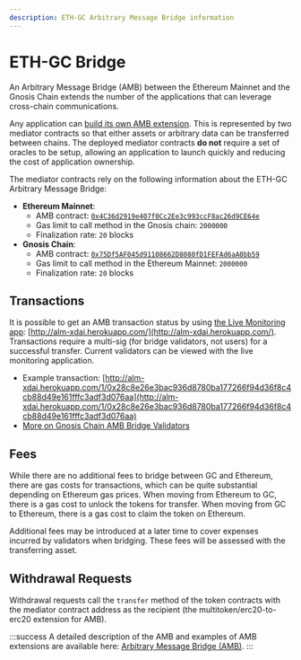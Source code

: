 ```yaml
---
description: ETH-GC Arbitrary Message Bridge information
---
```


# ETH-GC Bridge

An Arbitrary Message Bridge (AMB) between the Ethereum Mainnet and the Gnosis Chain extends the number of the applications that can leverage cross-chain communications.

Any application can [build its own AMB extension](https://docs.tokenbridge.net/amb-bridge/how-to-develop-xchain-apps-by-amb). This is represented by two mediator contracts so that either assets or arbitrary data can be transferred between chains. The deployed mediator contracts **do not** require a set of oracles to be setup, allowing an application to launch quickly and reducing the cost of application ownership.

The mediator contracts rely on the following information about the ETH-GC Arbitrary Message Bridge:

* **Ethereum Mainnet**:
  * AMB contract: [`0x4C36d2919e407f0Cc2Ee3c993ccF8ac26d9CE64e`](https://etherscan.io/address/0x4C36d2919e407f0Cc2Ee3c993ccF8ac26d9CE64e)
  * Gas limit to call method in the Gnosis chain: `2000000`
  * Finalization rate: `20` blocks
* **Gnosis Chain**:
  * AMB contract: [`0x75Df5AF045d91108662D8080fD1FEFAd6aA0bb59`](https://blockscout.com/xdai/mainnet/address/0x75df5af045d91108662d8080fd1fefad6aa0bb59/transactions)
  * Gas limit to call method in the Ethereum Mainnet: `2000000`
  * Finalization rate: `20` blocks

## Transactions

It is possible to get an AMB transaction status by using [the Live Monitoring app](https://docs.tokenbridge.net/about-tokenbridge/components/amb-live-monitoring-application): [http://alm-xdai.herokuapp.com/](http://alm-xdai.herokuapp.com/). Transactions require a multi-sig (for bridge validators, not users) for a successful transfer. Current validators can be viewed with the live monitoring application.

* Example transaction:  [http://alm-xdai.herokuapp.com/1/0x28c8e26e3bac936d8780ba177266f94d36f8c4cb88d49e161fffc3adf3d076aa](http://alm-xdai.herokuapp.com/1/0x28c8e26e3bac936d8780ba177266f94d36f8c4cb88d49e161fffc3adf3d076aa)
* [More on Gnosis Chain AMB Bridge Validators](https://www.xdaichain.com/for-validators/for-bridge-validators#current-amb-bridge-validators)

## Fees

While there are no additional fees to bridge between GC and Ethereum, there are gas costs for transactions, which can be quite substantial depending on Ethereum gas prices. When moving from Ethereum to GC, there is a gas cost to unlock the tokens for transfer. When moving from GC to Ethereum, there is a gas cost to claim the token on Ethereum.

Additional fees may be introduced at a later time to cover expenses incurred by validators when bridging. These fees will be assessed with the transferring asset.

## Withdrawal Requests

Withdrawal requests call the `transfer` method of the token contracts with the mediator contract address as the recipient (the multitoken/erc20-to-erc20 extension for AMB).

:::success
A detailed description of the AMB and examples of AMB extensions are available here: [Arbitrary Message Bridge (AMB)](https://docs.tokenbridge.net/amb-bridge/about-amb-bridge).
:::